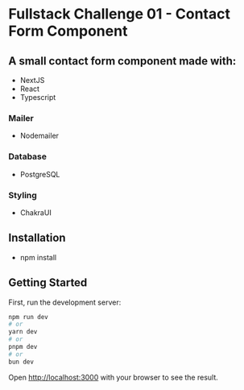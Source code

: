 # Fullstack Challenge 01 - Contact Form Component

## A small contact form component made with:

- NextJS
- React
- Typescript

### Mailer

- Nodemailer

### Database

- PostgreSQL

### Styling

- ChakraUI

## Installation

- npm install

## Getting Started

First, run the development server:

```bash
npm run dev
# or
yarn dev
# or
pnpm dev
# or
bun dev
```

Open [http://localhost:3000](http://localhost:3000) with your browser to see the result.

